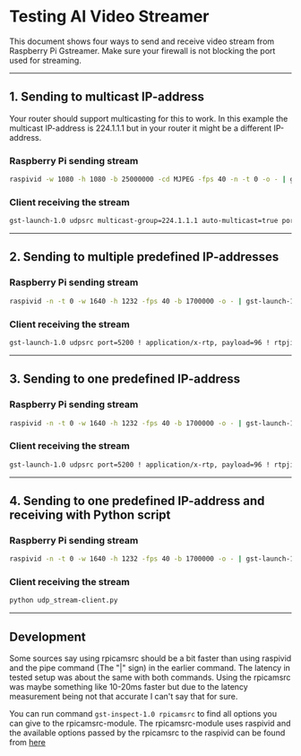 # Testing AI Video Streamer

This document shows four ways to send and receive video stream from Raspberry Pi Gstreamer. Make sure your firewall is not blocking the port used for streaming.

---

## 1. Sending to multicast IP-address
Your router should support multicasting for this to work. In this example the multicast IP-address is 224.1.1.1 but in your router it might be a different IP-address.

### Raspberry Pi sending stream
```sh
raspivid -w 1080 -h 1080 -b 25000000 -cd MJPEG -fps 40 -n -t 0 -o - | gst-launch-1.0 -v fdsrc ! "image/jpeg,width=1080,height=1080",framerate=40/1 ! jpegparse ! rtpjpegpay ! udpsink host=224.1.1.1 auto-multicast=true port=5200
```

### Client receiving the stream
```sh
gst-launch-1.0 udpsrc multicast-group=224.1.1.1 auto-multicast=true port=5200 ! application/x-rtp,encoding-name=JPEG,payload=26 ! rtpjpegdepay ! jpegdec ! autovideosink
```

---

## 2. Sending to multiple predefined IP-addresses
### Raspberry Pi sending stream
```sh
raspivid -n -t 0 -w 1640 -h 1232 -fps 40 -b 1700000 -o - | gst-launch-1.0 -v fdsrc ! h264parse ! rtph264pay config-interval=1 pt=96 ! multiudpsink clients=[CLIENT-IP-WITHOUT-THESE-BRACKETS]:[PORT-WITHOUT-THESE-BRACKETS]
```

### Client receiving the stream
```sh
gst-launch-1.0 udpsrc port=5200 ! application/x-rtp, payload=96 ! rtpjitterbuffer ! rtph264depay ! avdec_h264 ! autovideosink sync=false text-overlay=false
```

---

## 3. Sending to one predefined IP-address
### Raspberry Pi sending stream
```sh
raspivid -n -t 0 -w 1640 -h 1232 -fps 40 -b 1700000 -o - | gst-launch-1.0 -v fdsrc ! h264parse ! rtph264pay config-interval=1 pt=96 ! udpsink host=[CLIENT-IP-WITHOUT-THESE-BRACKETS] port=5200
```

### Client receiving the stream
```sh
gst-launch-1.0 udpsrc port=5200 ! application/x-rtp, payload=96 ! rtpjitterbuffer ! rtph264depay ! avdec_h264 ! autovideosink sync=false text-overlay=false
```

---

## 4. Sending to one predefined IP-address and receiving with Python script
### Raspberry Pi sending stream
```sh
raspivid -n -t 0 -w 1640 -h 1232 -fps 40 -b 1700000 -o - | gst-launch-1.0 -v fdsrc ! h264parse ! rtph264pay config-interval=1 pt=96 ! udpsink host=[CLIENT-IP-WITHOUT-THESE-BRACKETS] port=5200
```

### Client receiving the stream
```sh
python udp_stream-client.py
```

---

## Development
Some sources say using rpicamsrc should be a bit faster than using raspivid and the pipe command (The "|" sign) in the earlier command. The latency in tested setup was about the same with both commands. Using the rpicamsrc was maybe something like 10-20ms faster but due to the latency measurement being not that accurate I can't say that for sure.

You can run command `gst-inspect-1.0 rpicamsrc` to find all options you can give to the rpicamsrc-module. The rpicamsrc-module uses raspivid and the available options passed by the rpicamsrc to the raspivid can be found from [here](https://www.raspberrypi.org/documentation/raspbian/applications/camera.md)
